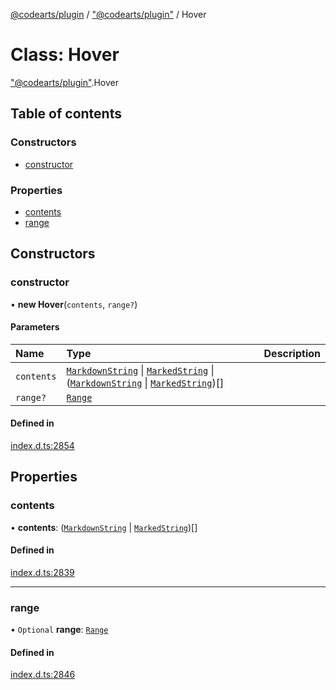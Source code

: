 [@codearts/plugin](../README.md) / ["@codearts/plugin"](../modules/_codearts_plugin_.md) / Hover

# Class: Hover

["@codearts/plugin"](../modules/_codearts_plugin_.md).Hover

## Table of contents

### Constructors

- [constructor](codearts_plugin_.Hover.md#constructor)

### Properties

- [contents](codearts_plugin_.Hover.md#contents)
- [range](codearts_plugin_.Hover.md#range)

## Constructors

### constructor

• **new Hover**(`contents`, `range?`)

#### Parameters

| Name | Type | Description |
| :------ | :------ | :------ |
| `contents` | [`MarkdownString`](codearts_plugin_.MarkdownString.md) \| [`MarkedString`](../modules/_codearts_plugin_.md#markedstring) \| ([`MarkdownString`](codearts_plugin_.MarkdownString.md) \| [`MarkedString`](../modules/_codearts_plugin_.md#markedstring))[] |  |
| `range?` | [`Range`](codearts_plugin_.Range.md) |  |

#### Defined in

[index.d.ts:2854](https://github.com/huaweicloud/cloudide-plugin-api/blob/3b0eee8/index.d.ts#L2854)

## Properties

### contents

• **contents**: ([`MarkdownString`](codearts_plugin_.MarkdownString.md) \| [`MarkedString`](../modules/_codearts_plugin_.md#markedstring))[]

#### Defined in

[index.d.ts:2839](https://github.com/huaweicloud/cloudide-plugin-api/blob/3b0eee8/index.d.ts#L2839)

___

### range

• `Optional` **range**: [`Range`](codearts_plugin_.Range.md)

#### Defined in

[index.d.ts:2846](https://github.com/huaweicloud/cloudide-plugin-api/blob/3b0eee8/index.d.ts#L2846)
